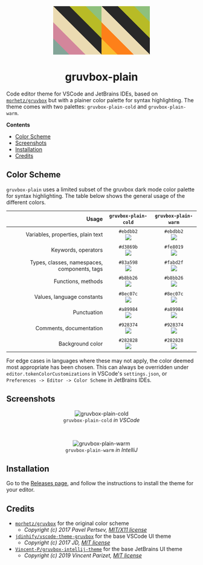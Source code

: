 <div align="center">
  <img alt="logo" src="./vscode/img/gruvbox-plain-cold_logo.png"><img alt="logo" src="./vscode/img/gruvbox-plain-warm_logo.png">
</div>
<h1 align="center">gruvbox-plain</h1>

Code editor theme for VSCode and JetBrains IDEs, based on [`morhetz/gruvbox`](https://github.com/morhetz/gruvbox) but with a plainer color palette for syntax highlighting. The theme comes with two palettes: `gruvbox-plain-cold` and `gruvbox-plain-warm`.

**Contents**

- [Color Scheme](#color-scheme)
- [Screenshots](#screenshots)
- [Installation](#installation)
- [Credits](#credits)

## Color Scheme

`gruvbox-plain` uses a limited subset of the gruvbox dark mode color palette for syntax highlighting. The table below shows the general usage of the different colors.

|                                        Usage |                                        `gruvbox-plain-cold`                                        |                                        `gruvbox-plain-warm`                                        |
| -------------------------------------------: | :------------------------------------------------------------------------------------------------: | :------------------------------------------------------------------------------------------------: |
|            Variables, properties, plain text | `#ebdbb2`<br>![](https://github.com/hermannm/gruvbox-plain/blob/assets/colors/ebdbb2.png?raw=true) | `#ebdbb2`<br>![](https://github.com/hermannm/gruvbox-plain/blob/assets/colors/ebdbb2.png?raw=true) |
|                          Keywords, operators | `#d3869b`<br>![](https://github.com/hermannm/gruvbox-plain/blob/assets/colors/d3869b.png?raw=true) | `#fe8019`<br>![](https://github.com/hermannm/gruvbox-plain/blob/assets/colors/fe8019.png?raw=true) |
| Types, classes, namespaces, components, tags | `#83a598`<br>![](https://github.com/hermannm/gruvbox-plain/blob/assets/colors/83a598.png?raw=true) | `#fabd2f`<br>![](https://github.com/hermannm/gruvbox-plain/blob/assets/colors/fabd2f.png?raw=true) |
|                           Functions, methods | `#b8bb26`<br>![](https://github.com/hermannm/gruvbox-plain/blob/assets/colors/b8bb26.png?raw=true) | `#b8bb26`<br>![](https://github.com/hermannm/gruvbox-plain/blob/assets/colors/b8bb26.png?raw=true) |
|                   Values, language constants | `#8ec07c`<br>![](https://github.com/hermannm/gruvbox-plain/blob/assets/colors/8ec07c.png?raw=true) | `#8ec07c`<br>![](https://github.com/hermannm/gruvbox-plain/blob/assets/colors/8ec07c.png?raw=true) |
|                                  Punctuation | `#a89984`<br>![](https://github.com/hermannm/gruvbox-plain/blob/assets/colors/a89984.png?raw=true) | `#a89984`<br>![](https://github.com/hermannm/gruvbox-plain/blob/assets/colors/a89984.png?raw=true) |
|                      Comments, documentation | `#928374`<br>![](https://github.com/hermannm/gruvbox-plain/blob/assets/colors/928374.png?raw=true) | `#928374`<br>![](https://github.com/hermannm/gruvbox-plain/blob/assets/colors/928374.png?raw=true) |
|                             Background color | `#282828`<br>![](https://github.com/hermannm/gruvbox-plain/blob/assets/colors/282828.png?raw=true) | `#282828`<br>![](https://github.com/hermannm/gruvbox-plain/blob/assets/colors/282828.png?raw=true) |

For edge cases in languages where these may not apply, the color deemed most appropriate has been chosen. This can always be overridden under `editor.tokenColorCustomizations` in VSCode's `settings.json`, or `Preferences -> Editor -> Color Scheme` in JetBrains IDEs.

## Screenshots

<p align="center">
    <img alt="gruvbox-plain-cold" src="https://github.com/hermannm/gruvbox-plain/blob/assets/gruvbox-plain-cold-vscode.png?raw=true">
    <br />
    <code>gruvbox-plain-cold</code><em> in VSCode</em>
</p>

<br />

<p align="center">
  <img alt="gruvbox-plain-warm" src="https://github.com/hermannm/gruvbox-plain/blob/assets/gruvbox-plain-warm-intellij.png?raw=true">
  <br />
  <code>gruvbox-plain-warm</code><em> in IntelliJ</em>
</p>

## Installation

Go to the [Releases page](https://github.com/hermannm/gruvbox-plain/releases), and follow the instructions to install the theme for your editor.

## Credits

- [`morhetz/gruvbox`](https://github.com/morhetz/gruvbox) for the original color scheme
  - _Copyright (c) 2017 Pavel Pertsev, [MIT/X11 license](https://github.com/morhetz/gruvbox#license)_
- [`jdinhify/vscode-theme-gruvbox`](https://github.com/jdinhify/vscode-theme-gruvbox) for the base VSCode UI theme
  - _Copyright (c) 2017 JD, [MIT license](https://github.com/jdinhify/vscode-theme-gruvbox/blob/main/LICENSE)_
- [`Vincent-P/gruvbox-intellij-theme`](https://github.com/Vincent-P/gruvbox-intellij-theme) for the base JetBrains UI theme
  - _Copyright (c) 2019 Vincent Parizet, [MIT license](https://github.com/Vincent-P/gruvbox-intellij-theme/blob/master/LICENSE)_
